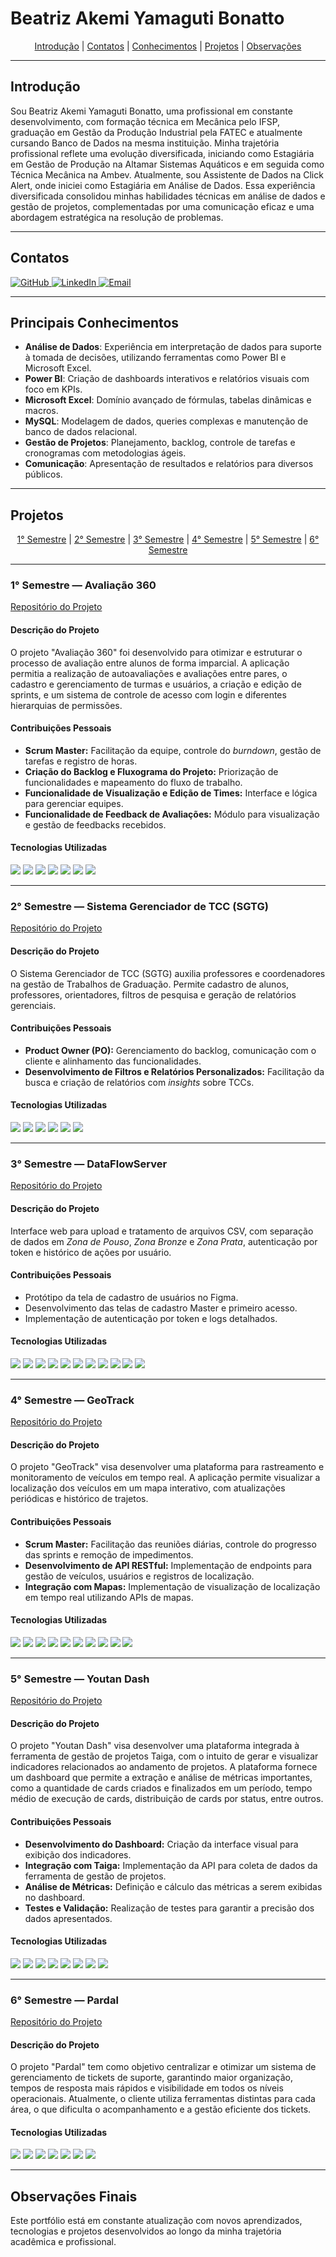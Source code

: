 # Beatriz Akemi Yamaguti Bonatto

<p align="center">
  <a href="#introdução">Introdução</a> | 
  <a href="#contatos">Contatos</a> | 
  <a href="#principais-conhecimentos">Conhecimentos</a> | 
  <a href="#projetos">Projetos</a> | 
  <a href="#observações-finais">Observações</a>
</p>

---

<span id="introdução">

## Introdução

Sou Beatriz Akemi Yamaguti Bonatto, uma profissional em constante desenvolvimento, com formação técnica em Mecânica pelo IFSP, graduação em Gestão da Produção Industrial pela FATEC e atualmente cursando Banco de Dados na mesma instituição. Minha trajetória profissional reflete uma evolução diversificada, iniciando como Estagiária em Gestão de Produção na Altamar Sistemas Aquáticos e em seguida como Técnica Mecânica na Ambev. Atualmente, sou Assistente de Dados na Click Alert, onde iniciei como Estagiária em Análise de Dados. Essa experiência diversificada consolidou minhas habilidades técnicas em análise de dados e gestão de projetos, complementadas por uma comunicação eficaz e uma abordagem estratégica na resolução de problemas.

---

<span id="contatos">

## Contatos

<p align="left">
  <a href="https://github.com/BeatrizBonatto" target="_blank">
    <img src="https://img.shields.io/badge/GitHub-181717?style=for-the-badge&logo=github&logoColor=white" alt="GitHub">
  </a>
  <a href="https://www.linkedin.com/in/beatriz-bonatto-263530156/" target="_blank">
    <img src="https://img.shields.io/badge/LinkedIn-0A66C2?style=for-the-badge&logo=linkedin&logoColor=white" alt="LinkedIn">
  </a>
  <a href="mailto:biakemibonatto@gmail.com" target="_blank">
    <img src="https://img.shields.io/badge/Gmail-D14836?style=for-the-badge&logo=gmail&logoColor=white" alt="Email">
  </a>
</p>

---

<span id="principais-conhecimentos">

## Principais Conhecimentos

- **Análise de Dados**: Experiência em interpretação de dados para suporte à tomada de decisões, utilizando ferramentas como Power BI e Microsoft Excel.  
- **Power BI**: Criação de dashboards interativos e relatórios visuais com foco em KPIs.  
- **Microsoft Excel**: Domínio avançado de fórmulas, tabelas dinâmicas e macros.  
- **MySQL**: Modelagem de dados, queries complexas e manutenção de banco de dados relacional.  
- **Gestão de Projetos**: Planejamento, backlog, controle de tarefas e cronogramas com metodologias ágeis.  
- **Comunicação**: Apresentação de resultados e relatórios para diversos públicos.  

---

<span id="projetos">

## Projetos

<p align="center">
  <a href="#1-semestre">1° Semestre</a> |
  <a href="#2-semestre">2° Semestre</a> |
  <a href="#3-semestre">3° Semestre</a> |
  <a href="#4-semestre">4° Semestre</a> |
  <a href="#5-semestre">5° Semestre</a> |
  <a href="#6-semestre">6° Semestre</a>
</p>

---

<span id="1-semestre">

### 1° Semestre — Avaliação 360  
[Repositório do Projeto](https://github.com/iNineBD/Aval360-1Sem2023)

#### Descrição do Projeto
O projeto "Avaliação 360" foi desenvolvido para otimizar e estruturar o processo de avaliação entre alunos de forma imparcial. A aplicação permitia a realização de autoavaliações e avaliações entre pares, o cadastro e gerenciamento de turmas e usuários, a criação e edição de sprints, e um sistema de controle de acesso com login e diferentes hierarquias de permissões.

#### Contribuições Pessoais
* **Scrum Master:** Facilitação da equipe, controle do *burndown*, gestão de tarefas e registro de horas.  
* **Criação do Backlog e Fluxograma do Projeto:** Priorização de funcionalidades e mapeamento do fluxo de trabalho.  
* **Funcionalidade de Visualização e Edição de Times:** Interface e lógica para gerenciar equipes.  
* **Funcionalidade de Feedback de Avaliações:** Módulo para visualização e gestão de feedbacks recebidos.

#### Tecnologias Utilizadas
<p align="left">
  <img src="https://img.shields.io/badge/Python-3776AB?style=for-the-badge&logo=python&logoColor=white" />
  <img src="https://img.shields.io/badge/Git-F05032?style=for-the-badge&logo=git&logoColor=white" />
  <img src="https://img.shields.io/badge/Visual_Studio_Code-007ACC?style=for-the-badge&logo=visual-studio-code&logoColor=white" />
  <img src="https://img.shields.io/badge/Canva-00C4CC?style=for-the-badge&logo=canva&logoColor=white" />
  <img src="https://img.shields.io/badge/Excel-217346?style=for-the-badge&logo=microsoft-excel&logoColor=white" />
  <img src="https://img.shields.io/badge/Monday-FC5C29?style=for-the-badge&logo=monday&logoColor=white" />
  <img src="https://img.shields.io/badge/Microsoft_Teams-6264A7?style=for-the-badge&logo=microsoft-teams&logoColor=white" />
</p>

---

<span id="2-semestre">

### 2° Semestre — Sistema Gerenciador de TCC (SGTG)  
[Repositório do Projeto](https://github.com/iNineBD/SGTG-2Sem2023)

#### Descrição do Projeto
O Sistema Gerenciador de TCC (SGTG) auxilia professores e coordenadores na gestão de Trabalhos de Graduação. Permite cadastro de alunos, professores, orientadores, filtros de pesquisa e geração de relatórios gerenciais.

#### Contribuições Pessoais
* **Product Owner (PO):** Gerenciamento do backlog, comunicação com o cliente e alinhamento das funcionalidades.  
* **Desenvolvimento de Filtros e Relatórios Personalizados:** Facilitação da busca e criação de relatórios com *insights* sobre TCCs.

#### Tecnologias Utilizadas
<p align="left">
  <img src="https://img.shields.io/badge/Java-007396?style=for-the-badge&logo=java&logoColor=white" />
  <img src="https://img.shields.io/badge/Eclipse-2C2255?style=for-the-badge&logo=eclipse&logoColor=white" />
  <img src="https://img.shields.io/badge/Scene_Builder-000000?style=for-the-badge&logo=java&logoColor=white" />
  <img src="https://img.shields.io/badge/MySQL-4479A1?style=for-the-badge&logo=mysql&logoColor=white" />
  <img src="https://img.shields.io/badge/Figma-F24E1E?style=for-the-badge&logo=figma&logoColor=white" />
  <img src="https://img.shields.io/badge/ClickUp-7B68EE?style=for-the-badge&logo=clickup&logoColor=white" />
</p>

---

<span id="3-semestre">

### 3° Semestre — DataFlowServer  
[Repositório do Projeto](https://github.com/iNineBD/DataFlow-3Sem2024)

#### Descrição do Projeto
Interface web para upload e tratamento de arquivos CSV, com separação de dados em *Zona de Pouso*, *Zona Bronze* e *Zona Prata*, autenticação por token e histórico de ações por usuário.

#### Contribuições Pessoais
* Protótipo da tela de cadastro de usuários no Figma.  
* Desenvolvimento das telas de cadastro Master e primeiro acesso.  
* Implementação de autenticação por token e logs detalhados.

#### Tecnologias Utilizadas
<p align="left">
  <img src="https://img.shields.io/badge/Java-007396?style=for-the-badge&logo=java&logoColor=white" />
  <img src="https://img.shields.io/badge/Spring-6DB33F?style=for-the-badge&logo=spring&logoColor=white" />
  <img src="https://img.shields.io/badge/HTML5-E34F26?style=for-the-badge&logo=html5&logoColor=white" />
  <img src="https://img.shields.io/badge/Vue.js-4FC08D?style=for-the-badge&logo=vue.js&logoColor=white" />
  <img src="https://img.shields.io/badge/JavaScript-F7DF1E?style=for-the-badge&logo=javascript&logoColor=black" />
  <img src="https://img.shields.io/badge/CSS3-1572B6?style=for-the-badge&logo=css3&logoColor=white" />
  <img src="https://img.shields.io/badge/MySQL-4479A1?style=for-the-badge&logo=mysql&logoColor=white" />
  <img src="https://img.shields.io/badge/IntelliJ-000000?style=for-the-badge&logo=intellij-idea&logoColor=white" />
  <img src="https://img.shields.io/badge/VSCode-007ACC?style=for-the-badge&logo=visual-studio-code&logoColor=white" />
  <img src="https://img.shields.io/badge/Figma-F24E1E?style=for-the-badge&logo=figma&logoColor=white" />
  <img src="https://img.shields.io/badge/ClickUp-7B68EE?style=for-the-badge&logo=clickup&logoColor=white" />
</p>

---

<span id="4-semestre">

### 4° Semestre — GeoTrack  
[Repositório do Projeto](https://github.com/iNineBD/GeoTrack-4Sem2024Main)

#### Descrição do Projeto
O projeto "GeoTrack" visa desenvolver uma plataforma para rastreamento e monitoramento de veículos em tempo real. A aplicação permite visualizar a localização dos veículos em um mapa interativo, com atualizações periódicas e histórico de trajetos.

#### Contribuições Pessoais
* **Scrum Master:** Facilitação das reuniões diárias, controle do progresso das sprints e remoção de impedimentos.
* **Desenvolvimento de API RESTful:** Implementação de endpoints para gestão de veículos, usuários e registros de localização.
* **Integração com Mapas:** Implementação de visualização de localização em tempo real utilizando APIs de mapas.

#### Tecnologias Utilizadas
<p align="left">
  <img src="https://img.shields.io/badge/Java-007396?style=for-the-badge&logo=java&logoColor=white" />
  <img src="https://img.shields.io/badge/Spring-6DB33F?style=for-the-badge&logo=spring&logoColor=white" />
  <img src="https://img.shields.io/badge/HTML5-E34F26?style=for-the-badge&logo=html5&logoColor=white" />
  <img src="https://img.shields.io/badge/CSS3-1572B6?style=for-the-badge&logo=css3&logoColor=white" />
  <img src="https://img.shields.io/badge/JavaScript-F7DF1E?style=for-the-badge&logo=javascript&logoColor=black" />
  <img src="https://img.shields.io/badge/MySQL-4479A1?style=for-the-badge&logo=mysql&logoColor=white" />
  <img src="https://img.shields.io/badge/IntelliJ-000000?style=for-the-badge&logo=intellij-idea&logoColor=white" />
  <img src="https://img.shields.io/badge/VSCode-007ACC?style=for-the-badge&logo=visual-studio-code&logoColor=white" />
  <img src="https://img.shields.io/badge/Figma-F24E1E?style=for-the-badge&logo=figma&logoColor=white" />
  <img src="https://img.shields.io/badge/ClickUp-7B68EE?style=for-the-badge&logo=clickup&logoColor=white" />
</p>

---

<span id="5-semestre">

### 5° Semestre — Youtan Dash  
[Repositório do Projeto](https://github.com/manolito-fatec/dashflow-2025-1)

#### Descrição do Projeto  
O projeto "Youtan Dash" visa desenvolver uma plataforma integrada à ferramenta de gestão de projetos Taiga, com o intuito de gerar e visualizar indicadores relacionados ao andamento de projetos. A plataforma fornece um dashboard que permite a extração e análise de métricas importantes, como a quantidade de cards criados e finalizados em um período, tempo médio de execução de cards, distribuição de cards por status, entre outros.

#### Contribuições Pessoais  
* **Desenvolvimento do Dashboard:** Criação da interface visual para exibição dos indicadores.  
* **Integração com Taiga:** Implementação da API para coleta de dados da ferramenta de gestão de projetos.  
* **Análise de Métricas:** Definição e cálculo das métricas a serem exibidas no dashboard.  
* **Testes e Validação:** Realização de testes para garantir a precisão dos dados apresentados.

#### Tecnologias Utilizadas
<p align="left">
  <img src="https://img.shields.io/badge/JavaScript-F7DF1E?style=for-the-badge&logo=javascript&logoColor=black" />
  <img src="https://img.shields.io/badge/Node.js-339933?style=for-the-badge&logo=node.js&logoColor=white" />
  <img src="https://img.shields.io/badge/Express.js-000000?style=for-the-badge&logo=express&logoColor=white" />
  <img src="https://img.shields.io/badge/React-61DAFB?style=for-the-badge&logo=react&logoColor=black" />
  <img src="https://img.shields.io/badge/Chart.js-F6A8B2?style=for-the-badge&logo=chart.js&logoColor=white" />
  <img src="https://img.shields.io/badge/axios-5A29E4?style=for-the-badge&logo=axios&logoColor=white" />
  <img src="https://img.shields.io/badge/Git-F05032?style=for-the-badge&logo=git&logoColor=white" />
  <img src="https://img.shields.io/badge/Visual_Studio_Code-007ACC?style=for-the-badge&logo=visual-studio-code&logoColor=white" />
</p>

---

<span id="6-semestre">

### 6° Semestre — Pardal  
[Repositório do Projeto](https://github.com/manolito-fatec/pardal-2025)

#### Descrição do Projeto  
O projeto "Pardal" tem como objetivo centralizar e otimizar um sistema de gerenciamento de tickets de suporte, garantindo maior organização, tempos de resposta mais rápidos e visibilidade em todos os níveis operacionais. Atualmente, o cliente utiliza ferramentas distintas para cada área, o que dificulta o acompanhamento e a gestão eficiente dos tickets.

#### Tecnologias Utilizadas
<p align="left">
  <img src="https://img.shields.io/badge/Java-007396?style=for-the-badge&logo=java&logoColor=white" />
  <img src="https://img.shields.io/badge/Spring_Boot-6DB33F?style=for-the-badge&logo=spring-boot&logoColor=white" />
  <img src="https://img.shields.io/badge/MySQL-4479A1?style=for-the-badge&logo=mysql&logoColor=white" />
  <img src="https://img.shields.io/badge/Swagger-85EA2D?style=for-the-badge&logo=swagger&logoColor=white" />
  <img src="https://img.shields.io/badge/Postman-FF6C37?style=for-the-badge&logo=postman&logoColor=white" />
  <img src="https://img.shields.io/badge/Git-F05032?style=for-the-badge&logo=git&logoColor=white" />
  <img src="https://img.shields.io/badge/IntelliJ_IDEA-000000?style=for-the-badge&logo=intellij-idea&logoColor=white" />
</p>

---

## Observações Finais

Este portfólio está em constante atualização com novos aprendizados, tecnologias e projetos desenvolvidos ao longo da minha trajetória acadêmica e profissional.
